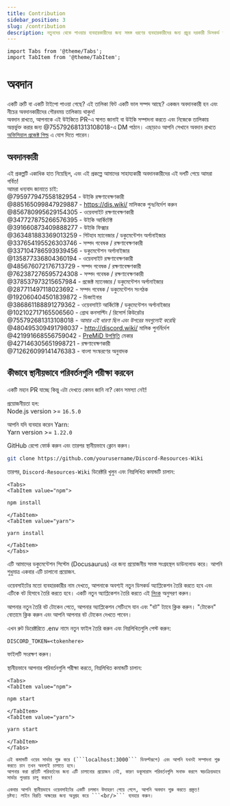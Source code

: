 ```yaml
---
title: Contribution
sidebar_position: 3
slug: /contribution
description: নতুনদের থেকে পাওয়ার ব্যবহারকারীদের জন্য সমস্ত ধরণের ব্যবহারকারীদের জন্য প্রচুর দরকারী ডিসকর্ড সংস্থান এবং ইউটিলিটিগুলির একটি তালিকা৷
---
```


```mdx-code-block
import Tabs from '@theme/Tabs';
import TabItem from '@theme/TabItem';
```

# অবদান

একটি ত্রুটি বা একটি টাইপো পাওয়া গেছে? এই তালিকা ফিট একটি ভাল সম্পদ আছে? একজন অবদানকারী হন এবং নীচের অবদানকারীদের গৌরবময় তালিকায় থাকুন!<br/>
অবদান রাখতে, আপনাকে এই উইকিতে PR-এ স্বাগত জানাই বা উইকি সম্পাদনা করতে এবং নিজেকে তালিকায় অন্তর্ভুক্ত করার জন্য @755792681313108018-এ DM পাঠান।
এছাড়াও আপনি সেখানে অবদান রাখতে [অফিসিয়াল প্রজেক্ট গিল্ড](https://discord.gg/yxbqz9pNxS) এ যোগ দিতে পারেন।

## অবদানকারী

এই প্রকল্পটি একাধিক হাত নিয়েছিল, এবং এই প্রকল্পে আমাদের সাহায্যকারী অবদানকারীদের এই দলটি পেয়ে আমরা গর্বিত!<br/>
আমরা ধন্যবাদ জানাতে চাই:<br/>
@795977947558182954 - উইকি রক্ষণাবেক্ষণকারী <br/>
@885165099847929887 - <https://dis.wiki/> মালিককে পুনঃনির্দেশ করুন <br/>
@856780995629154305 - ওয়েবসাইট রক্ষণাবেক্ষণকারী <br/>
@347727875266576395 - উইকি আর্কিটেক্ট <br/>
@391660873409888277 - উইকি ফিক্সার <br/>
@363481883369013259 - গিটহাব ম্যানেজার / ডকুমেন্টেশন অর্গানাইজার<br/>
@337654195526303746 - সম্পদ গবেষক / রক্ষণাবেক্ষণকারী<br/>
@337104786593939456 - ডকুমেন্টেশন অর্গানাইজার<br/>
@135877336804360194 - ওয়েবসাইট রক্ষণাবেক্ষণকারী <br/>
@485676072176713729 - সম্পদ গবেষক / রক্ষণাবেক্ষণকারী<br/>
@762387276595724308 - সম্পদ গবেষক / রক্ষণাবেক্ষণকারী<br/>
@378537973215657984 - প্রজেক্ট ম্যানেজার / ডকুমেন্টেশন অর্গানাইজার<br/>
@287711497118023692 - সম্পদ গবেষক / ডকুমেন্টেশন সংগঠক<br/>
@192060404501839872 - ডিজাইনার<br/>
@386861188891279362 - ওয়েবসাইট আর্কিটেক্ট / ডকুমেন্টেশন অর্গানাইজার<br/>
@102102717165506560 - গ্রোথ কনসাল্টিং / রিসোর্স কিউরেটর<br/>
@755792681313108018 - *আমার এই ধারণা ছিল এবং উপরের সবগুলোই করেছি* <br/>
@480495309491798037 - <http://discord.wiki/> মালিক পুনর্নির্দেশ <br/>
@421991668556759042 - [PreMiD উপস্থিতি](https://premid.app/store/presences/Discord%20Resources) মেকার <br/>
@427146305651998721 - রক্ষণাবেক্ষণকারী <br/>
@712626099141476383 - বাংলা সংস্করণের অনুবাদক <br>

## কীভাবে স্থানীয়ভাবে পরিবর্তনগুলি পরীক্ষা করবেন

একটি মহান PR যাচ্ছে কিন্তু এটা দেখতে কেমন জানি না? কোন সমস্যা নেই!<br/>

প্রয়োজনীয়তা হল:<br/>
Node.js version >= ```16.5.0```<br/>

আপনি যদি ব্যবহার করেন Yarn:<br/>
Yarn version >= ```1.22.0```

GitHub রেপো ফোর্ক করুন এবং তারপর স্থানীয়ভাবে ক্লোন করুন।

```bash
git clone https://github.com/yourusername/Discord-Resources-Wiki
```

তারপর, `Discord-Resources-Wiki` ডিরেক্টরি খুলুন এবং নিম্নলিখিত কমান্ডটি চালান:
  
```mdx-code-block
<Tabs>
<TabItem value="npm">
```

```bash
npm install
```

```mdx-code-block
</TabItem>
<TabItem value="yarn">
```

```bash
yarn install
```

```mdx-code-block
</TabItem>
</Tabs>
```

এটি আমাদের ডকুমেন্টেশন সিস্টেম (Docusaurus) এর জন্য প্রয়োজনীয় সমস্ত সংগ্রহস্থল ডাউনলোড করে। আপনি শুধুমাত্র একবার এটি চালানো প্রয়োজন.

ওয়েবসাইটের মতো ব্যবহারকারীর নাম দেখতে, আপনাকে অবশ্যই নতুন ডিসকর্ড অ্যাপ্লিকেশন তৈরি করতে হবে এবং এটিকে বট হিসাবে তৈরি করতে হবে।
একটি নতুন অ্যাপ্লিকেশন তৈরি করতে এই [লিংক](https://github.com/reactiflux/discord-irc/wiki/Creating-a-discord-bot-&-getting-a-token) অনুসরণ করুন।

আপনার নতুন তৈরি বট টোকেন পেতে, আপনার অ্যাপ্লিকেশন সেটিংসে যান এবং "বট" ট্যাবে ক্লিক করুন।
"টোকেন" বোতামে ক্লিক করুন এবং আপনি আপনার বট টোকেন দেখতে পাবেন।

এখন রুট ডিরেক্টরিতে .env নামে নতুন ফাইল তৈরি করুন এবং নিম্নলিখিতগুলি পেস্ট করুন:

```env
DISCORD_TOKEN=<tokenhere>
```

ফাইলটি সংরক্ষণ করুন।

স্থানীয়ভাবে আপনার পরিবর্তনগুলি পরীক্ষা করতে, নিম্নলিখিত কমান্ডটি চালান:

```mdx-code-block
<Tabs>
<TabItem value="npm">
```

```bash
npm start
```

```mdx-code-block
</TabItem>
<TabItem value="yarn">
```

```bash
yarn start
```

```mdx-code-block
</TabItem>
</Tabs>

এই কমান্ডটি ওয়েব সার্ভার শুরু করে (```localhost:3000``` ডিফল্টরূপে) এবং আপনি যখনই সম্পাদনা শুরু করতে চান তখন অবশ্যই চালাতে হবে।
আপনার করা প্রতিটি পরিবর্তনের জন্য এটি চালানোর প্রয়োজন নেই, কারণ ডকুসারাস পরিবর্তনগুলি সনাক্ত করলে স্বয়ংক্রিয়ভাবে সার্ভার পুনরায় চালু করবে!

একবার আপনি স্থানীয়ভাবে ওয়েবসাইটের একটি চলমান উদাহরণ পেয়ে গেলে, আপনি অবদান শুরু করতে প্রস্তুত!
দ্রষ্টব্য: লাইন বিরতি অক্ষরের জন্য অনুগ্রহ করে ```<br/>``` ব্যবহার করুন।

